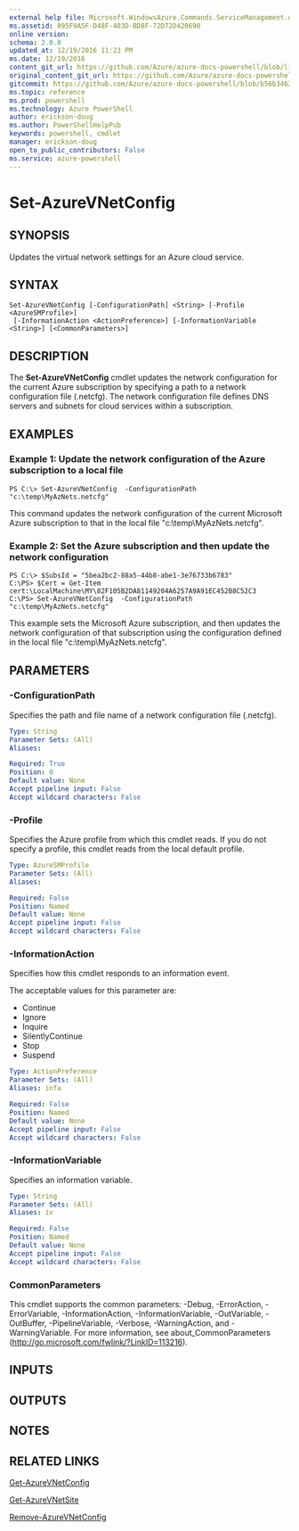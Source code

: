 ```yaml
---
external help file: Microsoft.WindowsAzure.Commands.ServiceManagement.dll-Help.xml
ms.assetid: 895F9A5F-D48F-403D-BD8F-72D72D420690
online version: 
schema: 2.0.0
updated_at: 12/19/2016 11:23 PM
ms.date: 12/19/2016
content_git_url: https://github.com/Azure/azure-docs-powershell/blob/live/azureps-cmdlets-docs/ServiceManagement/Azure.Service/v3.1.0/Set-AzureVNetConfig.md
original_content_git_url: https://github.com/Azure/azure-docs-powershell/blob/live/azureps-cmdlets-docs/ServiceManagement/Azure.Service/v3.1.0/Set-AzureVNetConfig.md
gitcommit: https://github.com/Azure/azure-docs-powershell/blob/b56b3462496e95231571c08a11cb4a133d515348/azureps-cmdlets-docs/ServiceManagement/Azure.Service/v3.1.0/Set-AzureVNetConfig.md
ms.topic: reference
ms.prod: powershell
ms.technology: Azure PowerShell
author: erickson-doug
ms.author: PowerShellHelpPub
keywords: powershell, cmdlet
manager: erickson-doug
open_to_public_contributors: False
ms.service: azure-powershell
---
```


# Set-AzureVNetConfig

## SYNOPSIS
Updates the virtual network settings for an Azure cloud service.

## SYNTAX

```
Set-AzureVNetConfig [-ConfigurationPath] <String> [-Profile <AzureSMProfile>]
 [-InformationAction <ActionPreference>] [-InformationVariable <String>] [<CommonParameters>]
```

## DESCRIPTION
The **Set-AzureVNetConfig** cmdlet updates the network configuration for the current Azure subscription by specifying a path to a network configuration file (.netcfg).
The network configuration file defines DNS servers and subnets for cloud services within a subscription.

## EXAMPLES

### Example 1: Update the network configuration of the Azure subscription to a local file
```
PS C:\> Set-AzureVNetConfig  -ConfigurationPath "c:\temp\MyAzNets.netcfg"
```

This command updates the network configuration of the current Microsoft Azure subscription to that in the local file "c:\temp\MyAzNets.netcfg".

### Example 2: Set the Azure subscription and then update the network configuration
```
PS C:\> $SubsId = "5bea2bc2-88a5-44b8-abe1-3e76733b6783"
C:\PS> $Cert = Get-Item cert:\LocalMachine\MY\82F105B2DA81149204A6257A9A91EC452B8C52C3
C:\PS> Set-AzureVNetConfig  -ConfigurationPath "c:\temp\MyAzNets.netcfg"
```

This example sets the Microsoft Azure subscription, and then updates the network configuration of that subscription using the configuration defined in the local file "c:\temp\MyAzNets.netcfg".

## PARAMETERS

### -ConfigurationPath
Specifies the path and file name of a network configuration file (.netcfg).

```yaml
Type: String
Parameter Sets: (All)
Aliases: 

Required: True
Position: 0
Default value: None
Accept pipeline input: False
Accept wildcard characters: False
```

### -Profile
Specifies the Azure profile from which this cmdlet reads.
If you do not specify a profile, this cmdlet reads from the local default profile.

```yaml
Type: AzureSMProfile
Parameter Sets: (All)
Aliases: 

Required: False
Position: Named
Default value: None
Accept pipeline input: False
Accept wildcard characters: False
```

### -InformationAction
Specifies how this cmdlet responds to an information event.

The acceptable values for this parameter are:

- Continue
- Ignore
- Inquire
- SilentlyContinue
- Stop
- Suspend

```yaml
Type: ActionPreference
Parameter Sets: (All)
Aliases: infa

Required: False
Position: Named
Default value: None
Accept pipeline input: False
Accept wildcard characters: False
```

### -InformationVariable
Specifies an information variable.

```yaml
Type: String
Parameter Sets: (All)
Aliases: iv

Required: False
Position: Named
Default value: None
Accept pipeline input: False
Accept wildcard characters: False
```

### CommonParameters
This cmdlet supports the common parameters: -Debug, -ErrorAction, -ErrorVariable, -InformationAction, -InformationVariable, -OutVariable, -OutBuffer, -PipelineVariable, -Verbose, -WarningAction, and -WarningVariable. For more information, see about_CommonParameters (http://go.microsoft.com/fwlink/?LinkID=113216).

## INPUTS

## OUTPUTS

## NOTES

## RELATED LINKS

[Get-AzureVNetConfig](xref:ServiceManagement/Azure.Service/v3.1.0/Get-AzureVNetConfig.md)

[Get-AzureVNetSite](xref:ServiceManagement/Azure.Service/v3.1.0/Get-AzureVNetSite.md)

[Remove-AzureVNetConfig](xref:ServiceManagement/Azure.Service/v3.1.0/Remove-AzureVNetConfig.md)


